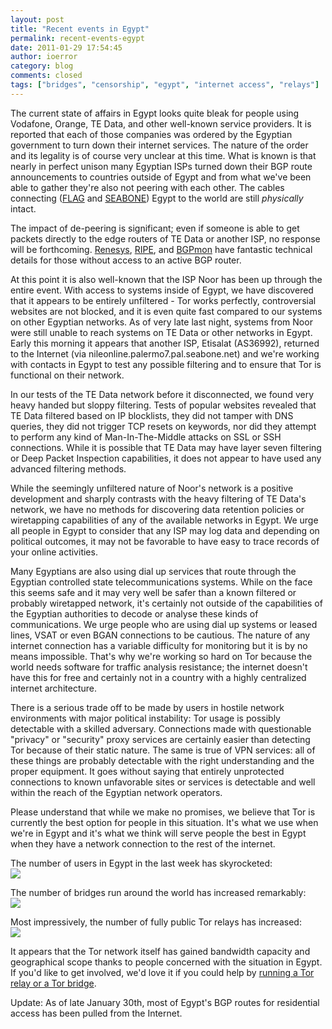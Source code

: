 ```yaml
---
layout: post
title: "Recent events in Egypt"
permalink: recent-events-egypt
date: 2011-01-29 17:54:45
author: ioerror
category: blog
comments: closed
tags: ["bridges", "censorship", "egypt", "internet access", "relays"]
---
```


The current state of affairs in Egypt looks quite bleak for people using Vodafone, Orange, TE Data, and other well-known service providers. It is reported that each of those companies was ordered by the Egyptian government to turn down their internet services. The nature of the order and its legality is of course very unclear at this time. What is known is that nearly in perfect unison many Egyptian ISPs turned down their BGP route announcements to countries outside of Egypt and from what we've been able to gather they're also not peering with each other. The cables connecting ([FLAG](http://en.wikipedia.org/wiki/FALCON_(cable_system)) and [SEABONE](http://www.seabone.net/)) Egypt to the world are still *physically* intact.

The impact of de-peering is significant; even if someone is able to get packets directly to the edge routers of TE Data or another ISP, no response will be forthcoming. [Renesys](http://www.renesys.com/blog/2011/01/egypt-leaves-the-internet.shtml), [RIPE](http://stat.ripe.net/egypt/), and [BGPmon](http://bgpmon.net/blog/?p=450) have fantastic technical details for those without access to an active BGP router.

At this point it is also well-known that the ISP Noor has been up through the entire event. With access to systems inside of Egypt, we have discovered that it appears to be entirely unfiltered - Tor works perfectly, controversial websites are not blocked, and it is even quite fast compared to our systems on other Egyptian networks. As of very late last night, systems from Noor were still unable to reach systems on TE Data or other networks in Egypt. Early this morning it appears that another ISP, Etisalat (AS36992), returned to the Internet (via nileonline.palermo7.pal.seabone.net) and we're working with contacts in Egypt to test any possible filtering and to ensure that Tor is functional on their network.

In our tests of the TE Data network before it disconnected, we found very heavy handed but sloppy filtering. Tests of popular websites revealed that TE Data filtered based on IP blocklists, they did not tamper with DNS queries, they did not trigger TCP resets on keywords, nor did they attempt to perform any kind of Man-In-The-Middle attacks on SSL or SSH connections. While it is possible that TE Data may have layer seven filtering or Deep Packet Inspection capabilities, it does not appear to have used any advanced filtering methods.

While the seemingly unfiltered nature of Noor's network is a positive development and sharply contrasts with the heavy filtering of TE Data's network, we have no methods for discovering data retention policies or wiretapping capabilities of any of the available networks in Egypt. We urge all people in Egypt to consider that any ISP may log data and depending on political outcomes, it may not be favorable to have easy to trace records of your online activities.

Many Egyptians are also using dial up services that route through the Egyptian controlled state telecommunications systems. While on the face this seems safe and it may very well be safer than a known filtered or probably wiretapped network, it's certainly not outside of the capabilities of the Egyptian authorities to decode or analyse these kinds of communications. We urge people who are using dial up systems or leased lines, VSAT or even BGAN connections to be cautious. The nature of any internet connection has a variable difficulty for monitoring but it is by no means impossible. That's why we're working so hard on Tor because the world needs software for traffic analysis resistance; the internet doesn't have this for free and certainly not in a country with a highly centralized internet architecture.

There is a serious trade off to be made by users in hostile network environments with major political instability: Tor usage is possibly detectable with a skilled adversary. Connections made with questionable "privacy" or "security" proxy services are certainly easier than detecting Tor because of their static nature. The same is true of VPN services: all of these things are probably detectable with the right understanding and the proper equipment. It goes without saying that entirely unprotected connections to known unfavorable sites or services is detectable and well within the reach of the Egyptian network operators.

Please understand that while we make no promises, we believe that Tor is currently the best option for people in this situation. It's what we use when we're in Egypt and it's what we think will serve people the best in Egypt when they have a network connection to the rest of the internet.

The number of users in Egypt in the last week has skyrocketed:  
 ![](https://blog.torproject.org/files/eg-users2-2011-01-28.png)

The number of bridges run around the world has increased remarkably:  
 ![](https://blog.torproject.org/files/running-bridges-2011-01-28.png)

Most impressively, the number of fully public Tor relays has increased:  
 ![](https://blog.torproject.org/files/relays-diff-2011-01-28.png)

It appears that the Tor network itself has gained bandwidth capacity and geographical scope thanks to people concerned with the situation in Egypt. If you'd like to get involved, we'd love it if you could help by [running a Tor relay or a Tor bridge](https://www.torproject.org/getinvolved/volunteer.html.en).

Update: As of late January 30th, most of Egypt's BGP routes for residential access has been pulled from the Internet.
